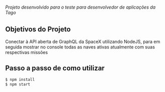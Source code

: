 ###### Projeto desenvolvido para o teste para desenvolvedor de aplicações da Tago

## Objetivos do Projeto
Conectar à API aberta de GraphQL da SpaceX utilizando NodeJS, para em seguida mostrar no console todas as naves ativas atualmente com suas respectivas missões

## Passo a passo de como utilizar

```bash
$ npm install
$ npm start
```